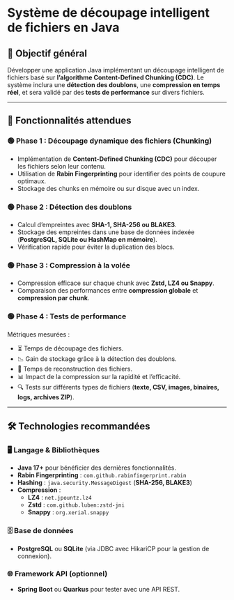 # Système de découpage intelligent de fichiers en Java

## 📌 Objectif général

Développer une application Java implémentant un découpage intelligent de fichiers basé sur **l’algorithme Content-Defined Chunking (CDC)**.
Le système inclura une **détection des doublons**, une **compression en temps réel**, et sera validé par des **tests de performance** sur divers fichiers.

---

## 🚀 Fonctionnalités attendues

### 🟢 Phase 1 : Découpage dynamique des fichiers (Chunking)

- Implémentation de **Content-Defined Chunking (CDC)** pour découper les fichiers selon leur contenu.
- Utilisation de **Rabin Fingerprinting** pour identifier des points de coupure optimaux.
- Stockage des chunks en mémoire ou sur disque avec un index.

### 🟢 Phase 2 : Détection des doublons

- Calcul d’empreintes avec **SHA-1, SHA-256 ou BLAKE3**.
- Stockage des empreintes dans une base de données indexée (**PostgreSQL, SQLite ou HashMap en mémoire**).
- Vérification rapide pour éviter la duplication des blocs.

### 🟢 Phase 3 : Compression à la volée

- Compression efficace sur chaque chunk avec **Zstd, LZ4 ou Snappy**.
- Comparaison des performances entre **compression globale** et **compression par chunk**.

### 🟢 Phase 4 : Tests de performance

Métriques mesurées :

- ⏳ Temps de découpage des fichiers.
- 📉 Gain de stockage grâce à la détection des doublons.
- 🔄 Temps de reconstruction des fichiers.
- 📊 Impact de la compression sur la rapidité et l’efficacité.
- 🔍 Tests sur différents types de fichiers (**texte, CSV, images, binaires, logs, archives ZIP**).

---

## 🛠️ Technologies recommandées

### 🖥️ **Langage & Bibliothèques**

- **Java 17+** pour bénéficier des dernières fonctionnalités.
- **Rabin Fingerprinting** : `com.github.rabinfingerprint.rabin`
- **Hashing** : `java.security.MessageDigest` (**SHA-256, BLAKE3**)
- **Compression** :
  - **LZ4** : `net.jpountz.lz4`
  - **Zstd** : `com.github.luben:zstd-jni`
  - **Snappy** : `org.xerial.snappy`

### 🗄️ **Base de données**

- **PostgreSQL** ou **SQLite** (via JDBC avec HikariCP pour la gestion de connexion).

### 🌐 **Framework API (optionnel)**

- **Spring Boot** ou **Quarkus** pour tester avec une API REST.
